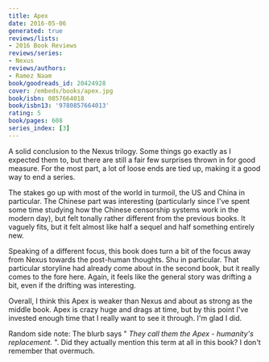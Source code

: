```yaml
---
title: Apex
date: 2016-05-06
generated: true
reviews/lists:
- 2016 Book Reviews
reviews/series:
- Nexus
reviews/authors:
- Ramez Naam
book/goodreads_id: 20424928
cover: /embeds/books/apex.jpg
book/isbn: 0857664018
book/isbn13: '9780857664013'
rating: 5
book/pages: 608
series_index: [3]
---
```

A solid conclusion to the Nexus trilogy. Some things go exactly as I expected them to, but there are still a fair few surprises thrown in for good measure. For the most part, a lot of loose ends are tied up, making it a good way to end a series.  

The stakes go up with most of the world in turmoil, the US and China in particular. The Chinese part was interesting (particularly since I've spent some time studying how the Chinese censorship systems work in the modern day), but felt tonally rather different from the previous books. It vaguely fits, but it felt almost like half a sequel and half something entirely new.  

<!--more-->

Speaking of a different focus, this book does turn a bit of the focus away from Nexus towards the post-human thoughts. Shu in particular. That particular storyline had already come about in the second book, but it really comes to the fore here. Again, it feels like the general story was drifting a bit, even if the drifting was interesting.  

Overall, I think this Apex is weaker than Nexus and about as strong as the middle book. Apex is crazy huge and drags at time, but by this point I've invested enough time that I really want to see it through. I'm glad I did.  

Random side note: The blurb says " _They call them the Apex - humanity's replacement._ ". Did they actually mention this term at all in this book? I don't remember that overmuch.